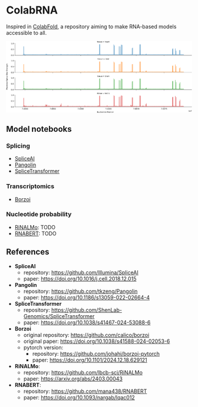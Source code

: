# ColabRNA

Inspired in [ColabFold](https://github.com/sokrypton/ColabFold), a repository aiming to make RNA-based models accessible to all.

![](profiles.png)

## Model notebooks
### Splicing
- [SpliceAI](https://colab.research.google.com/github/MiqG/ColabSplice/blob/main/notebooks/SpliceAI.ipynb)
- [Pangolin](https://colab.research.google.com/github/MiqG/ColabSplice/blob/main/notebooks/Pangolin.ipynb)
- [SpliceTransformer](https://colab.research.google.com/github/MiqG/ColabSplice/blob/main/notebooks/SpliceTransformer.ipynb)

### Transcriptomics
- [Borzoi](https://colab.research.google.com/github/MiqG/ColabSplice/blob/main/notebooks/Borzoi.ipynb)

### Nucleotide probability
- [RiNALMo](): TODO
- [RNABERT](): TODO

## References
- **SpliceAI**
    - repository: https://github.com/Illumina/SpliceAI
    - paper: https://doi.org/10.1016/j.cell.2018.12.015
- **Pangolin**
    - repository: https://github.com/tkzeng/Pangolin
    - paper: https://doi.org/10.1186/s13059-022-02664-4
- **SpliceTransformer**
    - repository: https://github.com/ShenLab-Genomics/SpliceTransformer
    - paper: https://doi.org/10.1038/s41467-024-53088-6
- **Borzoi**
    - original repository: https://github.com/calico/borzoi
    - original paper: https://doi.org/10.1038/s41588-024-02053-6
    - pytorch version:
        - repository: https://github.com/johahi/borzoi-pytorch
        - paper: https://doi.org/10.1101/2024.12.18.629121
- **RiNALMo**:
    - repository: https://github.com/lbcb-sci/RiNALMo
    - paper: https://arxiv.org/abs/2403.00043
- **RNABERT**:
    - repository: https://github.com/mana438/RNABERT
    - paper: https://doi.org/10.1093/nargab/lqac012

